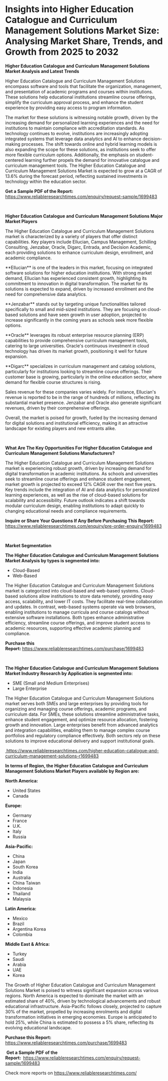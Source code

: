 <p><h1>Insights into Higher Education Catalogue and Curriculum Management Solutions Market Size: Analysing Market Share, Trends, and Growth from 2025 to 2032</h1></p><p><strong>Higher Education Catalogue and Curriculum Management Solutions Market Analysis and Latest Trends</strong></p>
<p><p>Higher Education Catalogue and Curriculum Management Solutions encompass software and tools that facilitate the organization, management, and presentation of academic programs and courses within institutions. These solutions help educational institutions streamline course offerings, simplify the curriculum approval process, and enhance the student experience by providing easy access to program information. </p><p>The market for these solutions is witnessing notable growth, driven by the increasing demand for personalized learning experiences and the need for institutions to maintain compliance with accreditation standards. As technology continues to evolve, institutions are increasingly adopting integrated systems that leverage data analytics and AI to enhance decision-making processes. The shift towards online and hybrid learning models is also expanding the scope for these solutions, as institutions seek to offer more flexible curriculum options. Additionally, the emphasis on student-centered learning further propels the demand for innovative catalogue and curriculum management tools. The Higher Education Catalogue and Curriculum Management Solutions Market is expected to grow at a CAGR of 13.6% during the forecast period, reflecting sustained investments in technology within the education sector.</p></p>
<p><strong>Get a Sample PDF of the Report:&nbsp;</strong> <a href="https://www.reliableresearchtimes.com/enquiry/request-sample/1699483?utm_campaign=2638&utm_medium=2&utm_source=Github&utm_content=ia&utm_term=27032025&utm_id=higher-education-catalogue-and-curriculum-management-solutions">https://www.reliableresearchtimes.com/enquiry/request-sample/1699483</a></p>
<p>&nbsp;</p>
<p><strong>Higher Education Catalogue and Curriculum Management Solutions Major Market Players</strong></p>
<p><p>The Higher Education Catalogue and Curriculum Management Solutions market is characterized by a variety of players that offer distinct capabilities. Key players include Ellucian, Campus Management, Schilling Consulting, Jenzabar, Oracle, Digarc, Entrada, and Decision Academic, each providing solutions to enhance curriculum design, enrollment, and academic compliance.</p><p>**Ellucian** is one of the leaders in this market, focusing on integrated software solutions for higher education institutions. With strong market demand, Ellucian has experienced consistent growth, highlighting its commitment to innovation in digital transformation. The market for its solutions is expected to expand, driven by increased enrollment and the need for comprehensive data analytics.</p><p>**Jenzabar** stands out by targeting unique functionalities tailored specifically to small and mid-sized institutions. They are focusing on cloud-based solutions and have seen growth in user adoption, projected to increase significantly in the coming years as schools seek more flexible options.</p><p>**Oracle** leverages its robust enterprise resource planning (ERP) capabilities to provide comprehensive curriculum management tools, catering to large universities. Oracle's continuous investment in cloud technology has driven its market growth, positioning it well for future expansion.</p><p>**Digarc** specializes in curriculum management and catalog solutions, particularly for institutions looking to streamline course offerings. Their customer base is growing, particularly in the online education sector, where demand for flexible course structures is rising.</p><p>Sales revenue for these companies varies widely. For instance, Ellucian's revenue is reported to be in the range of hundreds of millions, reflecting its substantial market presence. Jenzabar and Oracle also generate significant revenues, driven by their comprehensive offerings.</p><p>Overall, the market is poised for growth, fueled by the increasing demand for digital solutions and institutional efficiency, making it an attractive landscape for existing players and new entrants alike.</p></p>
<p>&nbsp;</p>
<p><strong>What Are The Key Opportunities For Higher Education Catalogue and Curriculum Management Solutions Manufacturers?</strong></p>
<p><p>The Higher Education Catalogue and Curriculum Management Solutions market is experiencing robust growth, driven by increasing demand for digital transformation in academic institutions. As schools and universities seek to streamline course offerings and enhance student engagement, market growth is projected to exceed 12% CAGR over the next five years. Key trends include the integration of AI and data analytics for personalized learning experiences, as well as the rise of cloud-based solutions for scalability and accessibility. Future outlook indicates a shift towards modular curriculum design, enabling institutions to adapt quickly to changing educational needs and compliance requirements.</p></p>
<p><strong>Inquire or Share Your Questions If Any Before Purchasing This Report:</strong> <a href="https://www.reliableresearchtimes.com/enquiry/pre-order-enquiry/1699483?utm_campaign=2638&utm_medium=2&utm_source=Github&utm_content=ia&utm_term=27032025&utm_id=higher-education-catalogue-and-curriculum-management-solutions">https://www.reliableresearchtimes.com/enquiry/pre-order-enquiry/1699483</a></p>
<p>&nbsp;</p>
<p><strong>Market Segmentation</strong></p>
<p><strong>The Higher Education Catalogue and Curriculum Management Solutions Market Analysis by types is segmented into:</strong></p>
<p><ul><li>Cloud-Based</li><li>Web-Based</li></ul></p>
<p><p>The Higher Education Catalogue and Curriculum Management Solutions market is categorized into cloud-based and web-based systems. Cloud-based solutions allow institutions to store data remotely, providing easy access, scalability, and lower IT costs. They facilitate real-time collaboration and updates. In contrast, web-based systems operate via web browsers, enabling institutions to manage curricula and course catalogs without extensive software installations. Both types enhance administrative efficiency, streamline course offerings, and improve student access to academic resources, supporting effective academic planning and compliance.</p></p>
<p><strong>Purchase this Report:&nbsp;</strong><a href="https://www.reliableresearchtimes.com/purchase/1699483?utm_campaign=2638&utm_medium=2&utm_source=Github&utm_content=ia&utm_term=27032025&utm_id=higher-education-catalogue-and-curriculum-management-solutions">https://www.reliableresearchtimes.com/purchase/1699483</a></p>
<p>&nbsp;</p>
<p><strong>The Higher Education Catalogue and Curriculum Management Solutions Market Industry Research by Application is segmented into:</strong></p>
<p><ul><li>SME (Small and Medium Enterprises)</li><li>Large Enterprise</li></ul></p>
<p><p>The Higher Education Catalogue and Curriculum Management Solutions market serves both SMEs and large enterprises by providing tools for organizing and managing course offerings, academic programs, and curriculum data. For SMEs, these solutions streamline administrative tasks, enhance student engagement, and optimize resource allocation, fostering growth and innovation. Large enterprises benefit from advanced analytics and integration capabilities, enabling them to manage complex course portfolios and regulatory compliance effectively. Both sectors rely on these solutions to improve educational delivery and support institutional goals.</p></p>
<p><a href="https://www.reliableresearchtimes.com/higher-education-catalogue-and-curriculum-management-solutions-r1699483?utm_campaign=2638&utm_medium=2&utm_source=Github&utm_content=ia&utm_term=27032025&utm_id=higher-education-catalogue-and-curriculum-management-solutions">&nbsp;https://www.reliableresearchtimes.com/higher-education-catalogue-and-curriculum-management-solutions-r1699483</a></p>
<p><strong>In terms of Region, the Higher Education Catalogue and Curriculum Management Solutions Market Players available by Region are:</strong></p>
<p>
    <p> <strong> North America: </strong>
        <ul>
            <li>United States</li>
            <li>Canada</li>
        </ul>
        </p> 
    <p> <strong> Europe: </strong>
        <ul>
            <li>Germany</li>
            <li>France</li>
            <li>U.K.</li>
            <li>Italy</li>
            <li>Russia</li>
        </ul>
        </p> 
    <p> <strong> Asia-Pacific: </strong>
        <ul>
            <li>China</li>
            <li>Japan</li>
            <li>South Korea</li>
            <li>India</li>
            <li>Australia</li>
            <li>China Taiwan</li>
            <li>Indonesia</li>
            <li>Thailand</li>
            <li>Malaysia</li>
        </ul>
        </p> 
    <p> <strong> Latin America: </strong>
        <ul>
            <li>Mexico</li>
            <li>Brazil</li>
            <li>Argentina Korea</li>
            <li>Colombia</li>
        </ul>
        </p> 
    <p> <strong> Middle East & Africa: </strong>
        <ul>
            <li>Turkey</li>
            <li>Saudi</li>
            <li>Arabia</li>
            <li>UAE</li>
            <li>Korea</li>
        </ul>
    </p>
    </p>
<p><p>The Growth of Higher Education Catalogue and Curriculum Management Solutions Market is poised to witness significant expansion across various regions. North America is expected to dominate the market with an estimated share of 40%, driven by technological advancements and robust educational infrastructure. Asia-Pacific follows closely, projected to capture 30% of the market, propelled by increasing enrolments and digital transformation initiatives in emerging economies. Europe is anticipated to hold 25%, while China is estimated to possess a 5% share, reflecting its evolving educational landscape.</p></p>
<p><strong>Purchase this Report: </strong><a href="https://www.reliableresearchtimes.com/purchase/1699483?utm_campaign=2638&utm_medium=2&utm_source=Github&utm_content=ia&utm_term=27032025&utm_id=higher-education-catalogue-and-curriculum-management-solutions">https://www.reliableresearchtimes.com/purchase/1699483</a></p>
<p>&nbsp;<strong>Get a Sample PDF of the Report:&nbsp;&nbsp;</strong><a href="https://www.reliableresearchtimes.com/enquiry/request-sample/1699483?utm_campaign=2638&utm_medium=2&utm_source=Github&utm_content=ia&utm_term=27032025&utm_id=higher-education-catalogue-and-curriculum-management-solutions">https://www.reliableresearchtimes.com/enquiry/request-sample/1699483</a></p>
<p><strong></strong></p>
<p>Check more reports on <a href="https://www.reliableresearchtimes.com/?utm_campaign=2638&utm_medium=2&utm_source=Github&utm_content=ia&utm_term=27032025&utm_id=higher-education-catalogue-and-curriculum-management-solutions">https://www.reliableresearchtimes.com/</a></p>